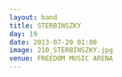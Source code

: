```yaml
---
layout: band
title: STERBINSZKY
day: 19
date: 2013-07-20 01:00
image: 210_STERBINSZKY.jpg
venue: FREEDOM MUSIC ARENA
---
```



